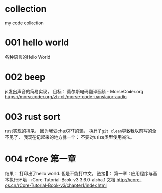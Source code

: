 # collection
my code collection


# 001 hello world 
各种语言的Hello World

# 002 beep 
js发出声音的简易实现， 
目标：  莫尔斯电码翻译音频 - MorseCoder.org 
https://morsecoder.org/zh-ch/morse-code-translator-audio 

# 003 rust sort 
rust实现的排序。 因为我受chatGPT的骗， 执行了`git clean`导致我以前写的全不见了， 我现在记起来的地方就一个： 不要对usize类型使用减法。 

# 004 rCore 第一章
结果： 打印出了hello world. 但是不能打中文。
链接🔗： 
第一章：应用程序与基本执行环境 - rCore-Tutorial-Book-v3 3.6.0-alpha.1 文档 
http://rcore-os.cn/rCore-Tutorial-Book-v3/chapter1/index.html 
